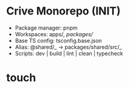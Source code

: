 # Crive Monorepo (INIT)

- Package manager: pnpm
- Workspaces: apps/_, packages/_
- Base TS config: tsconfig.base.json
- Alias: @shared/_ -> packages/shared/src/_
- Scripts: dev | build | lint | clean | typecheck
# touch
